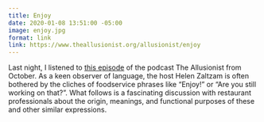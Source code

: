 ```yaml
---
title: Enjoy
date: 2020-01-08 13:51:00 -05:00
image: enjoy.jpg
format: link
link: https://www.theallusionist.org/allusionist/enjoy
---
```


Last night, I listened to [this episode](https://www.theallusionist.org/allusionist/enjoy) of the podcast The Allusionist from October. As a keen observer of language, the host Helen Zaltzam is often bothered by the cliches of foodservice phrases like “Enjoy!” or “Are you still working on that?”. What follows is a fascinating discussion with restaurant professionals about the origin, meanings, and functional purposes of these and other similar expressions.